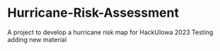 # Hurricane-Risk-Assessment
A project to develop a hurricane risk map for HackUIowa 2023
Testing adding new material